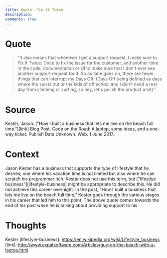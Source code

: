 ```yaml
---
title: Quote: Fix it Twice
description: 
comments: true
---
```


# Quote
> “It also means that whenever I get a support request, I make sure to Fix It Twice: Once to fix the issue for the customer, and another time in the code, documentation or UI to make sure that I don't ever see another support request for it. So as time goes on, there are fewer things that can interrupt my Days Off. (Days Off being defined as days where the sun is out or the kids of off school and I don't need a rest day from climbing or surfing, so hey, let's polish the product a bit).”

# Source
Kester, Jason. [“How I built a business that lets me live on the beach full time.”][link] Blog Post. Code on the Road: A laptop, some ideas, and a one-way ticket. Publish Date Unknown. Web. 1 June 2017.

# Context
Jason Kester has a business that supports the type of lifestyle that he desires; one where his vacation time is not limited but also where he can scratch his programmer itch.  Kester does not use this term, but ["lifestlye business"][lifestyle-business] might be appropriate to describe this.  He did not achieve this career overnight.  In the post, "How I built a business that lets me live on the beach full time," Kester goes through the various stages in his career that led him to this point.  The above quote comes towards the end of his post when he is talking about providing support to his 

# Thoughts
Kester 
[lifestyle-business]: https://en.wikipedia.org/wiki/Lifestyle_business
[link]: http://www.expatsoftware.com/Articles/guy-on-the-beach-with-a-laptop.html
